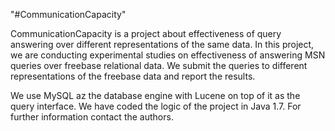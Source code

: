 "#CommunicationCapacity" 

CommunicationCapacity is a project about effectiveness of query answering over different representations of the same data. In this project, we are conducting experimental studies on effectiveness of answering MSN queries over freebase relational data. We submit the queries to different representations of the freebase data and report the results. 

We use MySQL az the database engine with Lucene on top of it as the query interface. We have coded the logic of the project in Java 1.7. For further information contact the authors.
